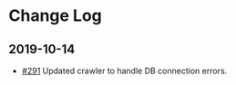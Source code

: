 # Change Log

## 2019-10-14
- [#291](https://github.com/kenkoooo/AtCoderProblems/pull/291) Updated crawler to handle DB connection errors.
